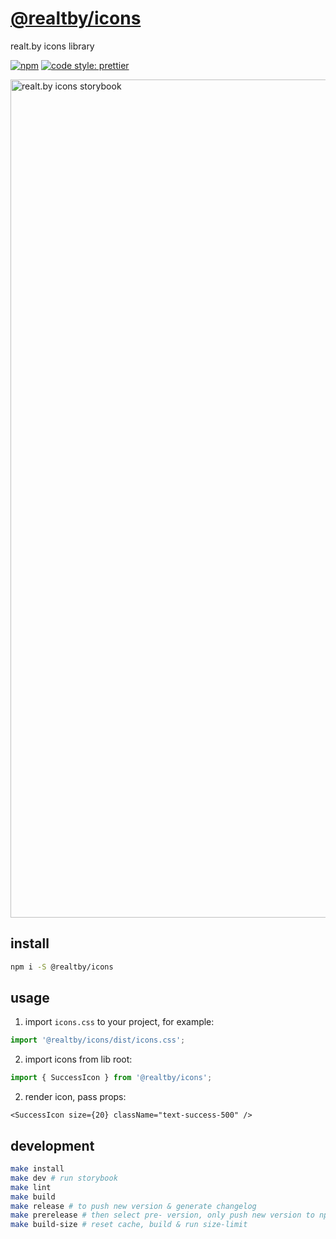 # [@realtby/icons](https://www.npmjs.com/package/@realtby/icons)

realt.by icons library

[![npm](https://img.shields.io/npm/v/@realtby/icons)](https://www.npmjs.com/package/@realtby/icons)
[![code style: prettier](https://img.shields.io/badge/code_style-prettier-ff69b4.svg?style=flat-square)](https://github.com/prettier/prettier)

<a href="https://realtby.github.io/icons" target="_blank"><img width="1341" alt="realt.by icons storybook" src="https://user-images.githubusercontent.com/11758660/143626504-408314fa-aaa2-4b19-8ed5-27891750b2fb.png"></a>

## install

```bash
npm i -S @realtby/icons
```

## usage

1. import `icons.css` to your project, for example:

```ts
import '@realtby/icons/dist/icons.css';
```

2. import icons from lib root:

```ts
import { SuccessIcon } from '@realtby/icons';
```

2. render icon, pass props:

```tsx
<SuccessIcon size={20} className="text-success-500" />
```

## development

```bash
make install
make dev # run storybook
make lint
make build
make release # to push new version & generate changelog
make prerelease # then select pre- version, only push new version to npm, for testing
make build-size # reset cache, build & run size-limit
```
